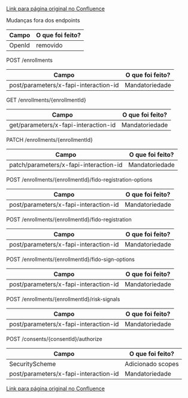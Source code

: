 [Link para página original no Confluence](https://openfinancebrasil.atlassian.net/wiki/spaces/OF/pages/164529000)

Mudanças fora dos endpoints

| **Campo** | **O que foi feito?** |
| --- | --- |
| OpenId | removido |

 POST /enrollments

| **Campo** | **O que foi feito?** |
| --- | --- |
| post/parameters/x-fapi-interaction-id | Mandatoriedade |

 GET /enrollments/{enrollmentId}

| **Campo** | **O que foi feito?** |
| --- | --- |
| get/parameters/x-fapi-interaction-id | Mandatoriedade |

 PATCH /enrollments/{enrollmentId}

| **Campo** | **O que foi feito?** |
| --- | --- |
| patch/parameters/x-fapi-interaction-id | Mandatoriedade |

 POST /enrollments/{enrollmentId}/fido-registration-options

| **Campo** | **O que foi feito?** |
| --- | --- |
| post/parameters/x-fapi-interaction-id | Mandatoriedade |

 POST /enrollments/{enrollmentId}/fido-registration

| **Campo** | **O que foi feito?** |
| --- | --- |
| post/parameters/x-fapi-interaction-id | Mandatoriedade |

 POST /enrollments/{enrollmentId}/fido-sign-options

| **Campo** | **O que foi feito?** |
| --- | --- |
| post/parameters/x-fapi-interaction-id | Mandatoriedade |

 POST /enrollments/{enrollmentId}/risk-signals

| **Campo** | **O que foi feito?** |
| --- | --- |
| post/parameters/x-fapi-interaction-id | Mandatoriedade |

 POST /consents/{consentId}/authorize

| **Campo** | **O que foi feito?** |
| --- | --- |
| SecurityScheme | Adicionado scopes |
| post/parameters/x-fapi-interaction-id | Mandatoriedade |

[Link para página original no Confluence](https://openfinancebrasil.atlassian.net/wiki/spaces/OF/pages/164529000)